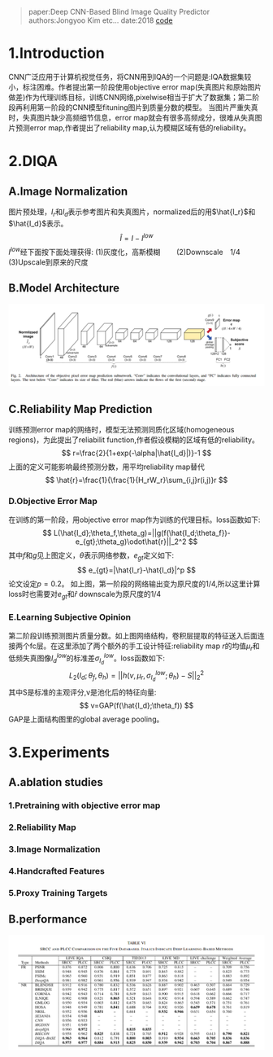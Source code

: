> paper:Deep CNN-Based Blind Image Quality Predictor
> authors:Jongyoo Kim etc...
> date:2018
> [code](https://github.com/buyizhiyou/NRVQA)

# 1.Introduction
CNN广泛应用于计算机视觉任务，将CNN用到IQA的一个问题是:IQA数据集较小，标注困难。作者提出第一阶段使用objective error map(失真图片和原始图片做差)作为代理训练目标，训练CNN网络,pixelwise相当于扩大了数据集；第二阶段再利用第一阶段的CNN模型fituning图片到质量分数的模型。
当图片严重失真时，失真图片缺少高频细节信息，error map就会有很多高频成分，很难从失真图片预测error map,作者提出了reliability map,认为模糊区域有低的reliability。

# 2.DIQA
## A.Image Normalization
图片预处理，$I_r$和$I_d$表示参考图片和失真图片，normalized后的用$\hat{I_r}$和$\hat{I_d}$表示。
$$
\hat{I}=I-I^{low}
$$
$I^{low}$经下面按下面处理获得:
(1)灰度化，高斯模糊　　
(2)Downscale　1/4　　
(3)Upscale到原来的尺度　　
## B.Model Architecture
![](assets/diqa.png)
## C.Reliability Map Prediction
训练预测error map的网络时，模型无法预测同质化区域(homogeneous regions)，为此提出了reliabilit function,作者假设模糊的区域有低的reliability。
$$
r=\frac{2}{1+exp(-\alpha|\hat{I_d}|)}-1
$$
上面的定义可能影响最终预测分数，用平均reliability map替代
$$
\hat{r}=\frac{1}{\frac{1}{H_rW_r}\sum_{i,j}r(i,j)}r
$$
### D.Objective Error Map
在训练的第一阶段，用objective error map作为训练的代理目标。loss函数如下:
$$
L(\hat{I_d};\theta_f,\theta_g)=||g(f(\hat{I_d;\theta_f})-e_{gt};\theta_g)\odot\hat{r}||_2^2
$$
其中$f$和$g$见上图定义，$\theta$表示网络参数，$e_{gt}$定义如下:
$$
e_{gt}=|\hat{I_r}-\hat{I_d}|^p
$$
论文设定$p=0.2$。
如上图，第一阶段的网络输出变为原尺度的1/4,所以这里计算loss时也需要对$e_{gt}$和$\hat{r}$ downscale为原尺度的1/4

### E.Learning Subjective Opinion
第二阶段训练预测图片质量分数。如上图网络结构，卷积层提取的特征送入后面连接两个fc层。在这里添加了两个额外的手工设计特征:reliability map $r$的均值$\mu_r$和低频失真图像$I_d^{low}$的标准差$\sigma_{I_d}^{low}$。loss函数如下:
$$
L_2(I_d;\theta_f,\theta_h)=||h(v,\mu_r,\sigma_{I_d}^{low};\theta_h)-S||_2^2
$$
其中S是标准的主观评分,v是池化后的特征向量:
$$
v=GAP(f(\hat{I_d};\theta_f))
$$
GAP是上面结构图里的global average pooling。
# 3.Experiments
## A.ablation studies
### 1.Pretraining with objective error map
### 2.Reliability Map
### 3.Image Normalization
### 4.Handcrafted Features
### 5.Proxy Training Targets
## B.performance
![](assets/diqa2.png)